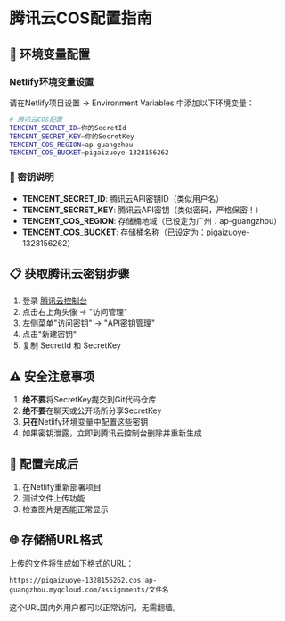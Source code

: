 # 腾讯云COS配置指南

## 🔧 环境变量配置

### Netlify环境变量设置

请在Netlify项目设置 → Environment Variables 中添加以下环境变量：

```bash
# 腾讯云COS配置
TENCENT_SECRET_ID=你的SecretId
TENCENT_SECRET_KEY=你的SecretKey
TENCENT_COS_REGION=ap-guangzhou
TENCENT_COS_BUCKET=pigaizuoye-1328156262
```

### 🔐 密钥说明

- **TENCENT_SECRET_ID**: 腾讯云API密钥ID（类似用户名）
- **TENCENT_SECRET_KEY**: 腾讯云API密钥（类似密码，严格保密！）
- **TENCENT_COS_REGION**: 存储桶地域（已设定为广州：ap-guangzhou）
- **TENCENT_COS_BUCKET**: 存储桶名称（已设定为：pigaizuoye-1328156262）

## 📋 获取腾讯云密钥步骤

1. 登录 [腾讯云控制台](https://console.cloud.tencent.com/)
2. 点击右上角头像 → "访问管理"
3. 左侧菜单"访问密钥" → "API密钥管理"
4. 点击"新建密钥"
5. 复制 SecretId 和 SecretKey

## ⚠️ 安全注意事项

1. **绝不要**将SecretKey提交到Git代码仓库
2. **绝不要**在聊天或公开场所分享SecretKey
3. **只在**Netlify环境变量中配置这些密钥
4. 如果密钥泄露，立即到腾讯云控制台删除并重新生成

## 🚀 配置完成后

1. 在Netlify重新部署项目
2. 测试文件上传功能
3. 检查图片是否能正常显示

## 🌐 存储桶URL格式

上传的文件将生成如下格式的URL：
```
https://pigaizuoye-1328156262.cos.ap-guangzhou.myqcloud.com/assignments/文件名
```

这个URL国内外用户都可以正常访问，无需翻墙。